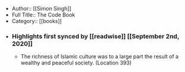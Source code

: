 - Author:: [[Simon Singh]]
- Full Title:: The Code Book
- Category:: [[books]]
- ### Highlights first synced by [[readwise]] [[September 2nd, 2020]]
    - The richness of Islamic culture was to a large part the result of a wealthy and peaceful society. (Location 393)
